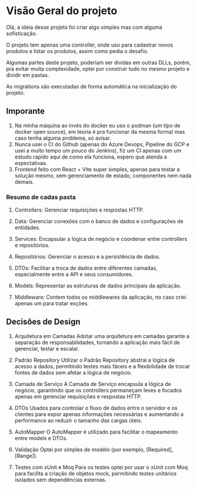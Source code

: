 # Visão Geral do projeto

Olá, a ideia desse projeto foi criar algo simples mas com alguma sofisticação.

O projeto tem apenas uma controller, onde uso para cadastrar novos produtos e listar os produtos, assim como pedia o desafio.

Algumas partes deste projeto, poderiam ser dividas em outras DLLs, porém, pra evitar muita complexidade, optei por construir tudo no mesmo projeto e dividir em pastas.

As migrations são executadas de forma automática na inicialização do projeto.


## Imporante
1. Na minha máquina ao invés do docker eu uso o podman (um tipo de docker open source), em teoria é pra funcionar da mesma forma! mas caso tenha alguma problema, só avisar.
2. Nunca usei o CI do Github (apenas do Azure Devops, Pipeline do GCP e usei a muito tempo um pouco do Jenkins), fiz um CI apenas com um estudo rapido aqui de como ela funciona, espero que atenda a expectativas.
3. Frontend feito com React + Vite super simples, apenas para testar a solução mesmo, sem gerenciamento de estado, componentes nem nada demais.

### Resumo de cadas pasta

1. Controllers: Gerenciar requisições e respostas HTTP.

2. Data: Gerenciar conexões com o banco de dados e configurações de entidades.

3. Services: Encapsular a lógica de negócio e coordenar entre controllers e repositórios.

4. Repositórios: Gerenciar o acesso e a persistência de dados.

5. DTOs: Facilitar a troca de dados entre diferentes camadas, especialmente entre a API e seus consumidores.

6. Models: Representar as estruturas de dados principais da aplicação.

7. Middleware: Contem todos os middlewares da aplicação, no caso criei apenas um para tratar exções.

## Decisões de Design

1. Arquitetura em Camadas
Adotar uma arquitetura em camadas garante a separação de responsabilidades, tornando a aplicação mais fácil de gerenciar, testar e escalar.

2. Padrão Repository
Utilizar o Padrão Repository abstrai a lógica de acesso a dados, permitindo testes mais fáceis e a flexibilidade de trocar fontes de dados sem afetar a lógica de negócio.

3. Camada de Serviço
A Camada de Serviço encapsula a lógica de negócio, garantindo que os controllers permaneçam leves e focados apenas em gerenciar requisições e respostas HTTP.

4. DTOs
Usados para controlar o fluxo de dados entre o servidor e os clientes para expor apenas informações necessárias e aumentando a performance ao reduzir o tamanho das cargas úteis.

5. AutoMapper
O AutoMapper é utilizado para facilitar o mapeamento entre models e DTOs.

6. Validação
Optei por simples de modelo (por exemplo, [Required], [Range]).

7. Testes com xUnit e Moq
Para os testes optei por usar o xUnit com Moq para facilita a criação de objetos mock, permitindo testes unitários isolados sem dependências externas.